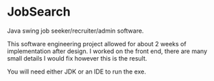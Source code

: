 # JobSearch
Java swing job seeker/recruiter/admin software.

This software engineering project allowed for about 2 weeks of implementation after design.
I worked on the front end, there are many small details I would fix however this is the result.


You will need either JDK or an IDE to run the exe.
